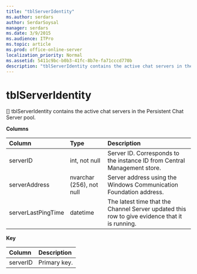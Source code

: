 ```yaml
---
title: "tblServerIdentity"
ms.author: serdars
author: SerdarSoysal
manager: serdars
ms.date: 3/9/2015
ms.audience: ITPro
ms.topic: article
ms.prod: office-online-server
localization_priority: Normal
ms.assetid: 5411c9bc-b0b3-41fc-8b7e-fa71cccd770b
description: "tblServerIdentity contains the active chat servers in the Persistent Chat Server pool."
---
```


# tblServerIdentity
[]
tblServerIdentity contains the active chat servers in the Persistent Chat Server pool.
  
**Columns**

|**Column**|**Type**|**Description**|
|:-----|:-----|:-----|
|serverID  <br/> |int, not null  <br/> |Server ID. Corresponds to the instance ID from Central Management store.  <br/> |
|serverAddress  <br/> |nvarchar (256), not null  <br/> |Server address using the Windows Communication Foundation address.  <br/> |
|serverLastPingTime  <br/> |datetime  <br/> |The latest time that the Channel Server updated this row to give evidence that it is running.  <br/> |
   
**Key**

|**Column**|**Description**|
|:-----|:-----|
|serverID  <br/> |Primary key.  <br/> |
   


